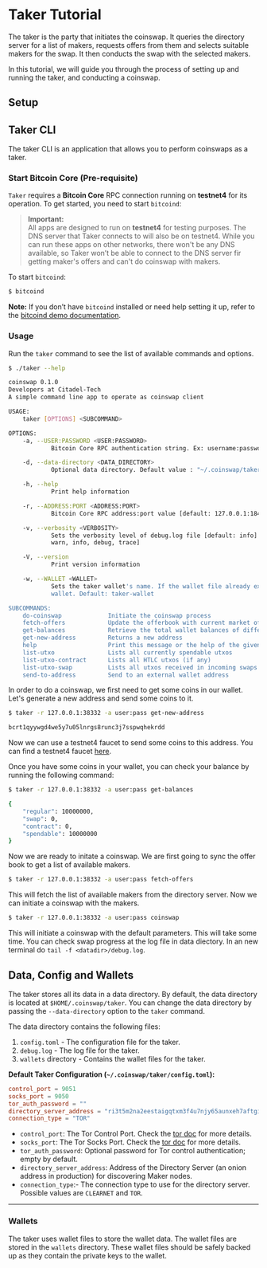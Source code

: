 # Taker Tutorial

The taker is the party that initiates the coinswap. It queries the directory server for a list of makers, requests offers from them and selects suitable makers for the swap. It then conducts the swap with the selected makers.

In this tutorial, we will guide you through the process of setting up and running the taker, and conducting a coinswap.

## Setup


## Taker CLI

The taker CLI is an application that allows you to perform coinswaps as a taker.

### Start Bitcoin Core (Pre-requisite)

`Taker` requires a **Bitcoin Core** RPC connection running on **testnet4** for its operation. To get started, you need to start `bitcoind`:

> **Important:**  
> All apps are designed to run on **testnet4** for testing purposes. The DNS server that Taker connects to will also be on testnet4. While you can run these apps on other networks, there won't be any DNS available, so Taker won’t be able to connect to the DNS server fir getting maker's offers and can't do coinswap with makers.

To start `bitcoind`:

```bash
$ bitcoind
```

**Note:** If you don’t have `bitcoind` installed or need help setting it up, refer to the [bitcoind demo documentation](./bitcoind.md).


### Usage

Run the `taker` command to see the list of available commands and options.

```sh
$ ./taker --help

coinswap 0.1.0
Developers at Citadel-Tech
A simple command line app to operate as coinswap client

USAGE:
    taker [OPTIONS] <SUBCOMMAND>

OPTIONS:
    -a, --USER:PASSWORD <USER:PASSWORD>
            Bitcoin Core RPC authentication string. Ex: username:password [default: user:password]

    -d, --data-directory <DATA_DIRECTORY>
            Optional data directory. Default value : "~/.coinswap/taker"

    -h, --help
            Print help information

    -r, --ADDRESS:PORT <ADDRESS:PORT>
            Bitcoin Core RPC address:port value [default: 127.0.0.1:18443]

    -v, --verbosity <VERBOSITY>
            Sets the verbosity level of debug.log file [default: info] [possible values: off, error,
            warn, info, debug, trace]

    -V, --version
            Print version information

    -w, --WALLET <WALLET>
            Sets the taker wallet's name. If the wallet file already exists, it will load that
            wallet. Default: taker-wallet

SUBCOMMANDS:
    do-coinswap             Initiate the coinswap process
    fetch-offers            Update the offerbook with current market offers and display them
    get-balances            Retrieve the total wallet balances of different categories (sats)
    get-new-address         Returns a new address
    help                    Print this message or the help of the given subcommand(s)
    list-utxo               Lists all currently spendable utxos
    list-utxo-contract      Lists all HTLC utxos (if any)
    list-utxo-swap          Lists all utxos received in incoming swaps
    send-to-address         Send to an external wallet address
```

In order to do a coinswap, we first need to get some coins in our wallet. Let's generate a new address and send some coins to it.

```sh
$ taker -r 127.0.0.1:38332 -a user:pass get-new-address

bcrt1qyywgd4we5y7u05lnrgs8runc3j7sspwqhekrdd
```

Now we can use a testnet4 faucet to send some coins to this address. You can find a testnet4 faucet [here](https://mempool.space/testnet4/faucet).

Once you have some coins in your wallet, you can check your balance by running the following command:

```sh
$ taker -r 127.0.0.1:38332 -a user:pass get-balances

{
    "regular": 10000000,
    "swap": 0,
    "contract": 0,
    "spendable": 10000000
}
```

Now we are ready to initate a coinswap. We are first going to sync the offer book to get a list of available makers.

```sh
$ taker -r 127.0.0.1:38332 -a user:pass fetch-offers
```

This will fetch the list of available makers from the directory server. Now we can initiate a coinswap with the makers.

```sh
$ taker -r 127.0.0.1:38332 -a user:pass coinswap
```

This will initiate a coinswap with the default parameters. This will take some time. You can check swap progress at the log file in data diectory. In an new terminal do `tail -f <datadir>/debug.log`.

## Data, Config and Wallets

The taker stores all its data in a data directory. By default, the data directory is located at `$HOME/.coinswap/taker`. You can change the data directory by passing the `--data-directory` option to the `taker` command.

The data directory contains the following files:

1. `config.toml` - The configuration file for the taker.
2. `debug.log` - The log file for the taker.
3. `wallets` directory - Contains the wallet files for the taker.


**Default Taker Configuration (`~/.coinswap/taker/config.toml`):**

```toml
control_port = 9051
socks_port = 9050
tor_auth_password = ""
directory_server_address = "ri3t5m2na2eestaigqtxm3f4u7njy65aunxeh7aftgid3bdeo3bz65qd.onion:8080"
connection_type = "TOR"

```
 
- `control_port`: The Tor Control Port. Check the [tor doc](tor.md) for more details.
- `socks_port`: The Tor Socks Port.  Check the [tor doc](tor.md) for more details.
- `tor_auth_password`: Optional password for Tor control authentication; empty by default.
- `directory_server_address`: Address of the Directory Server (an onion address in production) for discovering Maker nodes.
- `connection_type`:- The connection type to use for the directory server. Possible values are `CLEARNET` and `TOR`.

---
### Wallets

The taker uses wallet files to store the wallet data. The wallet files are stored in the `wallets` directory. These wallet files should be safely backed up as they contain the private keys to the wallet.
